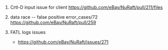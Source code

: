 1. Crtl-D input issue for client
   https://github.com/eBay/NuRaft/pull/211/files

2. data race -- false positive
   error_cases/72
   https://github.com/eBay/NuRaft/pull/259

3. FATL logs
   issues
   * https://github.com/eBay/NuRaft/issues/271